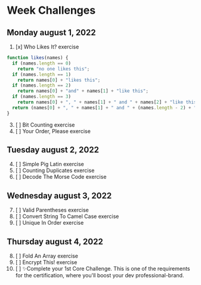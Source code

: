 # Week Challenges

## Monday august 1, 2022
1. [x] Who Likes It? exercise
```JavaScript
function likes(names) {
  if (names.length == 0) 
    return "no one likes this";
  if (names.length == 1) 
    return names[0] + "likes this";
  if (names.length == 2) 
    return names[0] + "and" + names[1] + "like this";
  if (names.length == 3) 
    return names[0] + ", " + names[1] + " and " + names[2] + "like this";
  return (names[0] + ", " + names[1] + " and " + (names.length - 2) + "others like this");
}
```
3. [ ] Bit Counting exercise
4. [ ] Your Order, Please exercise

## Tuesday august 2, 2022
4. [ ] Simple Pig Latin exercise
5. [ ] Counting Duplicates exercise
6. [ ] Decode The Morse Code exercise

## Wednesday august 3, 2022
7. [ ] Valid Parentheses exercise
8. [ ] Convert String To Camel Case exercise
9. [ ] Unique In Order exercise

## Thursday august 4, 2022
8. [ ] Fold An Array exercise
9. [ ] Encrypt This! exercise
10. [ ] ✨Complete your 1st Core Challenge. This is one of the requirements for the certification, where you'll boost your dev professional-brand.
